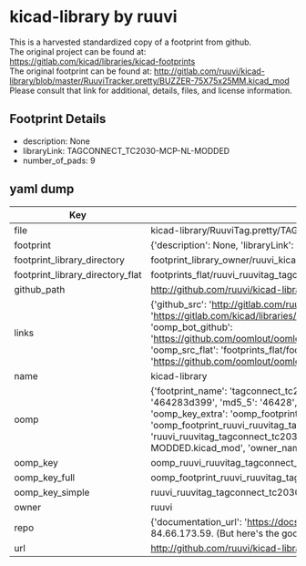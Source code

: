# kicad-library by ruuvi  
This is a harvested standardized copy of a footprint from github.  
The original project can be found at:  
https://gitlab.com/kicad/libraries/kicad-footprints  
The original footprint can be found at:
http://gitlab.com/ruuvi/kicad-library/blob/master/RuuviTracker.pretty/BUZZER-75X75x25MM.kicad_mod
Please consult that link for additional, details, files, and license information.  
## Footprint Details
* description: None  
* libraryLink: TAGCONNECT_TC2030-MCP-NL-MODDED  
* number_of_pads: 9  
## yaml dump  
| Key | Value |  
| --- | --- |  
| file | kicad-library/RuuviTag.pretty/TAGCONNECT_TC2030-MCP-NL-MODDED.kicad_mod |  
| footprint | {'description': None, 'libraryLink': 'TAGCONNECT_TC2030-MCP-NL-MODDED', 'number_of_pads': 9} |  
| footprint_library_directory | footprint_library_owner/ruuvi_kicad-library |  
| footprint_library_directory_flat | footprints_flat/ruuvi_ruuvitag_tagconnect_tc2030_mcp_nl_modded/working |  
| github_path | http://github.com/ruuvi/kicad-library/blob/master/RuuviTag.pretty/TAGCONNECT_TC2030-MCP-NL-MODDED.kicad_mod |  
| links | {'github_src': 'http://gitlab.com/ruuvi/kicad-library/blob/master/RuuviTracker.pretty/BUZZER-75X75x25MM.kicad_mod', 'github_src_repo': 'https://gitlab.com/kicad/libraries/kicad-footprints', 'oomp_bot': 'footprints/ruuvi_ruuvitag_tagconnect_tc2030_mcp_nl_modded/working', 'oomp_bot_github': 'https://github.com/oomlout/oomlout_oomp_footprint_bot/tree/main/footprints/ruuvi_ruuvitag_tagconnect_tc2030_mcp_nl_modded/working', 'oomp_src_flat': 'footprints_flat/footprints_flat/ruuvi_ruuvitag_tagconnect_tc2030_mcp_nl_modded/working', 'oomp_src_flat_github': 'https://github.com/oomlout/oomlout_oomp_footprint_src/tree/main/footprints_flat/ruuvi_ruuvitag_tagconnect_tc2030_mcp_nl_modded/working'} |  
| name | kicad-library |  
| oomp | {'footprint_name': 'tagconnect_tc2030_mcp_nl_modded', 'library_name': 'ruuvitag', 'md5': '464283d39993f13228eebf09d88dcce5', 'md5_10': '464283d399', 'md5_5': '46428', 'md5_6': '464283', 'oomp_key': 'oomp_ruuvi_ruuvitag_tagconnect_tc2030_mcp_nl_modded', 'oomp_key_extra': 'oomp_footprint_ruuvi_ruuvitag_tagconnect_tc2030_mcp_nl_modded', 'oomp_key_full': 'oomp_footprint_ruuvi_ruuvitag_tagconnect_tc2030_mcp_nl_modded_464283', 'oomp_key_simple': 'ruuvi_ruuvitag_tagconnect_tc2030_mcp_nl_modded', 'original_filename': 'kicad-library/RuuviTag.pretty/TAGCONNECT_TC2030-MCP-NL-MODDED.kicad_mod', 'owner_name': 'ruuvi'} |  
| oomp_key | oomp_ruuvi_ruuvitag_tagconnect_tc2030_mcp_nl_modded |  
| oomp_key_full | oomp_footprint_ruuvi_ruuvitag_tagconnect_tc2030_mcp_nl_modded |  
| oomp_key_simple | ruuvi_ruuvitag_tagconnect_tc2030_mcp_nl_modded |  
| owner | ruuvi |  
| repo | {'documentation_url': 'https://docs.github.com/rest/overview/resources-in-the-rest-api#rate-limiting', 'message': "API rate limit exceeded for 84.66.173.59. (But here's the good news: Authenticated requests get a higher rate limit. Check out the documentation for more details.)"} |  
| url | http://github.com/ruuvi/kicad-library |  

